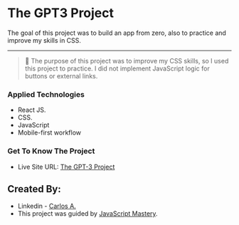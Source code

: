 # The GPT3 Project

The goal of this project was to build an app from zero, also to practice and improve my skills in CSS.

---

>:pushpin: The purpose of this project was to improve my CSS skills, so I used this project to practice. I did not implement JavaScript logic for buttons or external links.

### Applied Technologies

- React JS.
- CSS.
- JavaScript
- Mobile-first workflow

### Get To Know The Project

- Live Site URL: [The GPT-3 Project](https://gpt-3-project.vercel.app/)


## Created By:

- Linkedin - [Carlos A.](https://www.linkedin.com/in/carlosafonsoflach/)
- This project was guided by [JavaScript Mastery](https://www.youtube.com/channel/UCmXmlB4-HJytD7wek0Uo97A).



